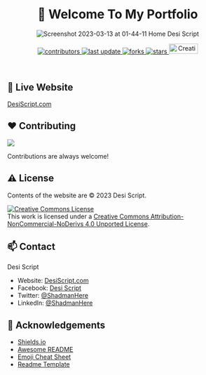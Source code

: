 <div align="center">

# :wave: Welcome To My Portfolio

![Screenshot 2023-03-13 at 01-44-11 Home Desi Script](https://user-images.githubusercontent.com/17983225/224571471-70270180-b574-4b65-8b85-f3f1bc9470e2.png)

<!-- Badges -->
<p>
  
  <a href="https://github.com/shadmanhere/desiscript.com/graphs/contributors">
    <img src="https://img.shields.io/github/contributors/shadmanhere/desiscript.com" alt="contributors" />
  </a>
  <a href="https://github.com/shadmanhere/desiscript.com/commits/main">
    <img src="https://img.shields.io/github/last-commit/shadmanhere/desiscript.com" alt="last update" />
  </a>
  <a href="https://github.com/shadmanhere/desiscript.com/network/members">
    <img src="https://img.shields.io/github/forks/shadmanhere/desiscript.com" alt="forks" />
  </a>
  <a href="https://github.com/shadmanhere/desiscript.com/stargazers">
    <img src="https://img.shields.io/github/stars/shadmanhere/desiscript.com" alt="stars" />
  </a>
<a rel="license" href="http://creativecommons.org/licenses/by-nc-nd/4.0/"><img width="66" height="23.3" alt="Creative Commons License" style="border-width:0" src="https://i.creativecommons.org/l/by-nc-nd/4.0/88x31.png" /></a>
</p>
   
</div>

<br />

## 🚀 Live Website

[DesiScript.com](https://www.desiscript.com/)

## :heart: Contributing

<a href="https://github.com/shadmanhere/desiscript.com/graphs/contributors">
  <img src="https://contrib.rocks/image?repo=shadmanhere/desiscript.com" />
</a>

Contributions are always welcome!

<!-- License -->

## :warning: License

Contents of the website are &copy; 2023 Desi Script.

<a rel="license" href="http://creativecommons.org/licenses/by-nc-nd/4.0/"><img alt="Creative Commons License" style="border-width:0" src="https://i.creativecommons.org/l/by-nc-nd/4.0/88x31.png" /></a><br />This work is licensed under a <a rel="license" href="http://creativecommons.org/licenses/by-nc-nd/4.0/">Creative Commons Attribution-NonCommercial-NoDerivs 4.0 Unported License</a>.

<!-- Contact -->

## 📫 Contact

Desi Script

- Website: [DesiScript.com](https://www.desiscript.com/)
  </br>
- Facebook: [Desi Script](https://www.facebook.com/DesiScript)
  </br>
- Twitter: [@ShadmanHere](https://twitter.com/ShadmanHere)
  </br>
- LinkedIn: [@ShadmanHere](https://www.linkedin.com/in/Shadmanhere)

<!-- Acknowledgments -->

## :gem: Acknowledgements

- [Shields.io](https://shields.io/)
- [Awesome README](https://github.com/matiassingers/awesome-readme)
- [Emoji Cheat Sheet](https://github.com/ikatyang/emoji-cheat-sheet/blob/master/README.md#travel--places)
- [Readme Template](https://github.com/othneildrew/Best-README-Template)
